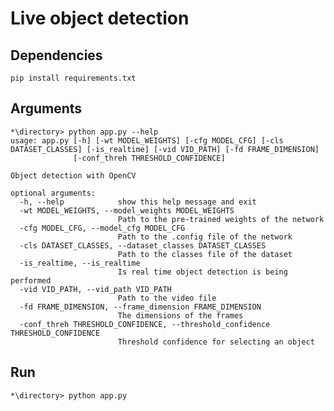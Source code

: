 # Live object detection
## Dependencies
    pip install requirements.txt
   
## Arguments
    *\directory> python app.py --help
    usage: app.py [-h] [-wt MODEL_WEIGHTS] [-cfg MODEL_CFG] [-cls DATASET_CLASSES] [-is_realtime] [-vid VID_PATH] [-fd FRAME_DIMENSION]
                  [-conf_threh THRESHOLD_CONFIDENCE]

    Object detection with OpenCV

    optional arguments:
      -h, --help            show this help message and exit
      -wt MODEL_WEIGHTS, --model_weights MODEL_WEIGHTS
                            Path to the pre-trained weights of the network
      -cfg MODEL_CFG, --model_cfg MODEL_CFG
                            Path to the .config file of the network
      -cls DATASET_CLASSES, --dataset_classes DATASET_CLASSES
                            Path to the classes file of the dataset
      -is_realtime, --is_realtime
                            Is real time object detection is being performed
      -vid VID_PATH, --vid_path VID_PATH
                            Path to the video file
      -fd FRAME_DIMENSION, --frame_dimension FRAME_DIMENSION
                            The dimensions of the frames
      -conf_threh THRESHOLD_CONFIDENCE, --threshold_confidence THRESHOLD_CONFIDENCE
                            Threshold confidence for selecting an object
## Run
    *\directory> python app.py
